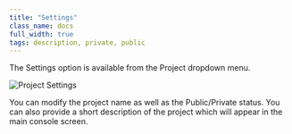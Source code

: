 ```yaml
---
title: "Settings"
class_name: docs
full_width: true
tags: description, private, public
---
```


The Settings option is available from the Project dropdown menu.

![Project Settings](/img/docs/project-settings.png)

You can modify the project name as well as the Public/Private status. You can also provide a short description of the project which will appear in the main console screen.

